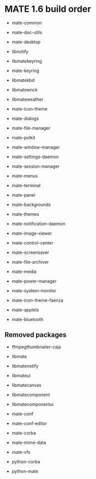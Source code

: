 # MATE 1.6 build order

  * mate-common

  * mate-doc-utils

  * mate-desktop

  * libnotify

  * libmatekeyring

  * mate-keyring

  * libmatekbd

  * libmatewnck

  * libmateweather

  * mate-icon-theme

  * mate-dialogs

  * mate-file-manager

  * mate-polkit

  * mate-window-manager

  * mate-settings-daemon

  * mate-session-manager

  * mate-menus

  * mate-terminal

  * mate-panel

  * mate-backgrounds

  * mate-themes

  * mate-notification-daemon

  * mate-image-viewer

  * mate-control-center

  * mate-screensaver

  * mate-file-archiver

  * mate-media

  * mate-power-manager

  * mate-system-monitor

  * mate-icon-theme-faenza

  * mate-applets

  * mate-bluetooth

## Removed packages

  * ffmpegthumbnailer-caja

  * libmate

  * libmatenotify

  * libmateui

  * libmatecanvas

  * libmatecomponent

  * libmatecomponentui

  * mate-conf

  * mate-conf-editor

  * mate-corba

  * mate-mime-data

  * mate-vfs

  * python-corba

  * python-mate
